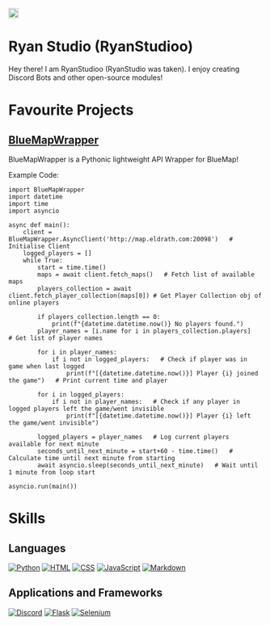 <a href='https://ko-fi.com/O5O1180EK8' target='_blank'><img height='36' style='border:0px;height:20px;' src='https://storage.ko-fi.com/cdn/kofi6.png?v=6' border='0' alt='Buy Me a Coffee at ko-fi.com' /></a>
# Ryan Studio (RyanStudioo)
Hey there! I am RyanStudioo (RyanStudio was taken). I enjoy creating Discord Bots and other open-source modules!

# Favourite Projects

## [BlueMapWrapper](https://github.com/RyanStudioo/BlueMapWrapper)
BlueMapWrapper is a Pythonic lightweight API Wrapper for BlueMap!

Example Code:
~~~
import BlueMapWrapper
import datetime
import time
import asyncio

async def main():
    client = BlueMapWrapper.AsyncClient('http://map.eldrath.com:20098')   # Initialise Client
    logged_players = []
    while True:
        start = time.time()
        maps = await client.fetch_maps()   # Fetch list of available maps
        players_collection = await client.fetch_player_collection(maps[0]) # Get Player Collection obj of online players

        if players_collection.length == 0:
            print(f"{datetime.datetime.now()} No players found.")
        player_names = [i.name for i in players_collection.players]   # Get list of player names

        for i in player_names:
            if i not in logged_players:   # Check if player was in game when last logged
                print(f"[{datetime.datetime.now()}] Player {i} joined the game")   # Print current time and player

        for i in logged_players:
            if i not in player_names:   # Check if any player in logged players left the game/went invisible
                print(f"[{datetime.datetime.now()}] Player {i} left the game/went invisible")

        logged_players = player_names   # Log current players available for next minute
        seconds_until_next_minute = start+60 - time.time()   # Calculate time until next minute from starting
        await asyncio.sleep(seconds_until_next_minute)   # Wait until 1 minute from loop start

asyncio.run(main())
~~~



# Skills

## Languages 
[![Python](https://skillicons.dev/icons?i=py)](https://python.org "Python")
[![HTML](https://skillicons.dev/icons?i=html)](https://html.com/ "HTML")
[![CSS](https://skillicons.dev/icons?i=css)](https://devdocs.io/css/ "CSS")
[![JavaScript](https://skillicons.dev/icons?i=js)](https://www.javascript.com/ "JavaScript")
[![Markdown](https://skillicons.dev/icons?i=md)](https://www.markdownguide.org/ "Markdown")

## Applications and Frameworks
[![Discord](https://skillicons.dev/icons?i=discord)](https://www.discord.com "Discord")
[![Flask](https://skillicons.dev/icons?i=flask)](https://flask.palletsprojects.com/en/stable "Flask")
[![Selenium](https://skillicons.dev/icons?i=selenium)](https://www.selenium.dev/ "Selenium")

